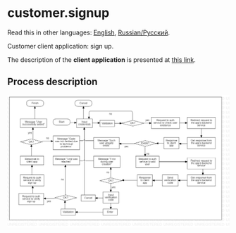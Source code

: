 # customer.signup

Read this in other languages: [English](customer.signup.md), [Russian/Русский](customer.signup.ru.md). 

Customer client application: sign up.

The description of the **client application** is presented at [this link](../customerclient.md).

## Process description

![flowchart-signup](https://github.com/alexeysp11/workflow-auth/raw/main/docs/img/flowchart-signup.png)
